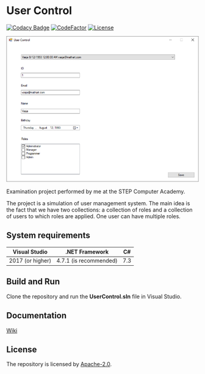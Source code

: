 # User Control

[//]: # (Badges)

[![Codacy Badge](https://api.codacy.com/project/badge/Grade/d44f117267ad40f7b5d400e154094e71)](https://app.codacy.com/app/liannoi/exam-winforms?utm_source=github.com&utm_medium=referral&utm_content=liannoi/exam-winforms&utm_campaign=Badge_Grade_Dashboard) [![CodeFactor](https://www.codefactor.io/repository/github/liannoi/exam-winforms/badge)](https://www.codefactor.io/repository/github/liannoi/exam-winforms) [![License](https://img.shields.io/badge/License-Apache%202.0-blue.svg)](https://opensource.org/licenses/Apache-2.0)

[//]: # (Snapshot of the program)

![](https://github.com/liannoi/exam-winforms/blob/master/snapshot.png)

[//]: # (Short description)

Examination project performed by me at the STEP Computer Academy.

The project is a simulation of user management system. The main idea is the
fact that we have two collections: a collection of roles and a collection of
users to which roles are applied. One user can have multiple roles.

[//]: # (Paragraphs)

## System requirements

| Visual Studio | .NET Framework | C# |
|------------------|----------------|-----|
| 2017 (or higher) | 4.7.1 (is recommended) | 7.3 |

## Build and Run
Сlone the repository and run the **UserControl.sln** file in Visual Studio.

## Documentation
[Wiki](https://github.com/liannoi/exam-winforms/wiki)

## License
The repository is licensed by [Apache-2.0](https://github.com/liannoi/exam-winforms/blob/master/LICENSE).
